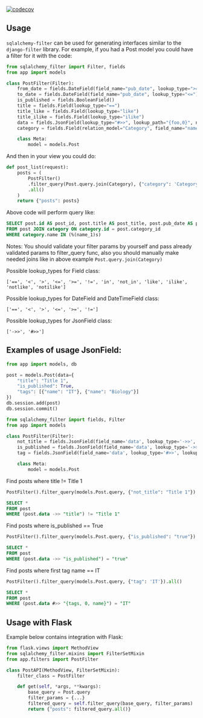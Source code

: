 [![codecov](https://codecov.io/gh/vladarefiev/sqlalchemy-filter/branch/master/graph/badge.svg)](https://codecov.io/gh/vladarefiev/sqlalchemy-filter)

Usage
-----

`sqlalchemy-filter` can be used for generating interfaces similar to the `django-filter`
library. For example, if you had a Post model you could have a
filter for it with the code:

```python
from sqlalchemy_filter import Filter, fields
from app import models

class PostFilter(Filter):
    from_date = fields.DateField(field_name="pub_date", lookup_type=">=")
    to_date = fields.DateField(field_name="pub_date", lookup_type="<=")
    is_published = fields.BooleanField()
    title = fields.Field(lookup_type="==")
    title_like = fields.Field(lookup_type="like")
    title_ilike = fields.Field(lookup_type="ilike")
    data = fields.JsonField(lookup_type="#>>", lookup_path="{foo,0}", not_equal=True)
    category = fields.Field(relation_model="Category", field_name="name", lookup_type="in")

    class Meta:
        model = models.Post
```

And then in your view you could do:

```python
def post_list(request):
    posts = (
        PostFilter()
        .filter_query(Post.query.join(Category), {"category": 'Category 1'})
        .all()
    )
    return {"posts": posts}

```    
Above code will perform query like:
```sql
SELECT post.id AS post_id, post.title AS post_title, post.pub_date AS post_pub_date, post.is_published AS post_is_published, post.category_id AS post_category_id 
FROM post JOIN category ON category.id = post.category_id 
WHERE category.name IN (%(name_1)s)
```
Notes:
    You should validate your filter params by yourself and pass already validated params to filter_query func, 
    also you should manually make needed joins like in above example ``Post.query.join(Category)``

Possible lookup_types for Field class:

``
['==', '<', '>', '<=', '>=', '!=', 'in', 'not_in', 'like', 'ilike', 'notlike', 'notilike']
``

Possible lookup_types for DateField and DateTimeField class:

``
['==', '<', '>', '<=', '>=', '!=']
``

Possible lookup_types for JsonField class:

``
['->>', '#>>']
``

Examples of usage JsonField:
--------------------------------

```python
from app import models, db

post = models.Post(data={
    "title": "Title 1",
    "is_published": True, 
    "tags": [{"name": "IT"}, {"name": "Biology"}]
})
db.session.add(post)
db.session.commit()
```

```python
from sqlalchemy_filter import fields, Filter
from app import models

class PostFilter(Filter):
    not_title = fields.JsonField(field_name='data', lookup_type='->>', lookup_path='title', not_equal=True)
    is_published = fields.JsonField(field_name='data', lookup_type='->>', lookup_path='is_published')
    tag = fields.JsonField(field_name='data', lookup_type='#>>', lookup_path='{tags, 0, name}')

    class Meta:
        model = models.Post
```

Find posts where title != Title 1

```python
PostFilter().filter_query(models.Post.query, {"not_title": "Title 1"}).all()
```

```sql
SELECT *
FROM post 
WHERE (post.data ->> "title") != "Title 1"
```

Find posts where is_published == True

```python
PostFilter().filter_query(models.Post.query, {"is_published": "true"}).all()
```

```sql
SELECT *
FROM post 
WHERE (post.data ->> "is_published") = "true"
```

Find posts where first tag name == IT

```python
PostFilter().filter_query(models.Post.query, {"tag": 'IT'}).all()
```

```sql
SELECT *
FROM post 
WHERE (post.data #>> "{tags, 0, name}") = "IT"
```

Usage with Flask
--------------------------------

Example below contains integration with Flask:

```python
from flask.views import MethodView
from sqlalchemy_filter.mixins import FilterSetMixin
from app.filters import PostFilter

class PostAPI(MethodView, FilterSetMixin):
    filter_class = PostFilter

    def get(self, *args, **kwargs):
        base_query = Post.query
        filter_params = {...}
        filtered_query = self.filter_query(base_query, filter_params)
        return {"posts": filtered_query.all()}
```

